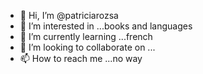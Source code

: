 - 👋 Hi, I’m @patriciarozsa
- 👀 I’m interested in ...books and languages
- 🌱 I’m currently learning ...french
- 💞️ I’m looking to collaborate on ...
- 📫 How to reach me ...no way

<!---
patriciarozsa/patriciarozsa is a ✨ special ✨ repository because its `README.md` (this file) appears on your GitHub profile.
You can click the Preview link to take a look at your changes.
--->
